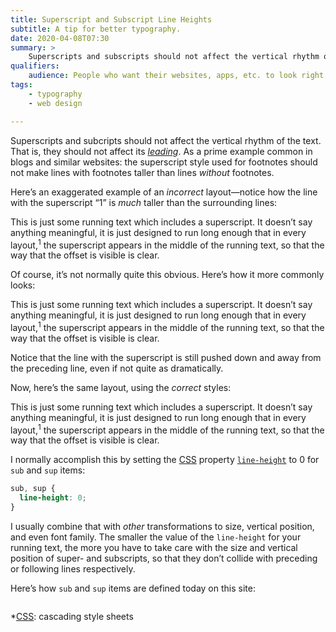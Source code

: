 ```yaml
---
title: Superscript and Subscript Line Heights
subtitle: A tip for better typography.
date: 2020-04-08T07:30
summary: >
    Superscripts and subscripts should not affect the vertical rhythm of the text.
qualifiers:
    audience: People who want their websites, apps, etc. to look right.
tags:
    - typography
    - web design

---
```


Superscripts and subcripts should not affect the vertical rhythm of the text. That is, they should not affect its [<i>leading</i>][leading]. As a prime example common in blogs and similar websites: the superscript style used for footnotes should not make lines with footnotes taller than lines *without* footnotes.

[leading]: https://en.wikipedia.org/wiki/Leading

Here’s an exaggerated example of an *incorrect* layout—notice how the line with the superscript “1” is *much* taller than the surrounding lines:

<div style="sup { line-height: 3 }">

This is just some running text which includes a superscript. It doesn’t say anything meaningful, it is just designed to run long enough that in every layout,<sup>1</sup> the superscript appears in the middle of the running text, so that the way that the offset is visible is clear.

</div>

Of course, it’s not normally quite this obvious. Here’s how it more commonly looks:

<div style="sup { line-height: inherit }">

This is just some running text which includes a superscript. It doesn’t say anything meaningful, it is just designed to run long enough that in every layout,<sup>1</sup> the superscript appears in the middle of the running text, so that the way that the offset is visible is clear.

</div>

Notice that the line with the superscript is still pushed down and away from the preceding line, even if not quite as dramatically.

Now, here’s the same layout, using the *correct* styles:

<div style="sup { line-height: 0 }">

This is just some running text which includes a superscript. It doesn’t say anything meaningful, it is just designed to run long enough that in every layout,<sup>1</sup> the superscript appears in the middle of the running text, so that the way that the offset is visible is clear.

</div>

I normally accomplish this by setting the [CSS] property [`line-height`][lh] to 0 for `sub` and `sup` items:

```css
sub, sup {
  line-height: 0;
}
```

I usually combine that with *other* transformations to size, vertical position, and even font family. The smaller the value of the `line-height` for your running text, the more you have to take care with the size and vertical position of super- and subscripts, so that they don’t collide with preceding or following lines respectively.

Here’s how `sub` and `sup` items are defined today on this site:

```css
```

[CSS]: https://developer.mozilla.org/en-US/docs/Web/CSS 
[lh]: https://developer.mozilla.org/en-US/docs/Web/CSS/line-height

*[CSS]: cascading style sheets